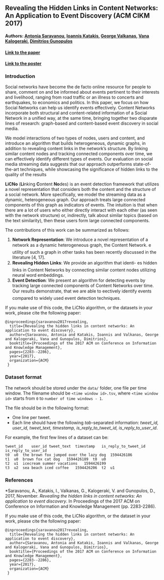 ## Revealing the Hidden Links in Content Networks: An Application to Event Discovery (ACM CIKM 2017)
#### Authors: [Antonia Saravanou](http://cgi.di.uoa.gr/~antoniasar/), [Ioannis Katakis](http://www.katakis.eu/), [George Valkanas](http://cgi.di.uoa.gr/~gvalk/), [Vana Kalogeraki](http://www2.cs.aueb.gr/~vana/), [Dimitrios Gunopulos](http://kddlab.di.uoa.gr/dg.html)
#### [Link to the paper](http://cgi.di.uoa.gr/~antoniasar/papers/Saravanou_HiddenLinks_CIKM2017.pdf)
#### [Link to the poster](http://cgi.di.uoa.gr/~antoniasar/papers/Saravanou_HiddenLinks_CIKM2017_poster.pdf)

### Introduction
Social networks have become the de facto online resource for people to share, comment on and be informed about events pertinent to their interests and livelihood, ranging from road traffic or an illness to concerts and earthquakes, to economics and politics. In this paper, we focus on how Social Networks can help us identify events effectively. Content Networks incorporate both structural and content-related information of a Social Network in a unified way, at the same time, bringing together two disparate lines of research: graph-based and content-based event discovery in social media. 

We model interactions of two types of nodes, users and content, and introduce an algorithm that builds heterogeneous, dynamic graphs, in addition to revealing content links in the network’s structure. By linking similar content nodes and tracking connected components over time, we can effectively identify different types of events. Our evaluation on social media streaming data suggests that our approach outperforms state-of-the-art techniques, while showcasing the significance of hidden links to the quality of the results

**LiCNo** (**Li**nking **C**ontent **No**des) is an event detection framework that utilizes a novel representation that considers both the content and the structure of a social network. More specifically, we model the streaming data as a dynamic, heterogeneous graph. Our approach treats large connected components of this graph as indicators of events. The intuition is that when there are a lot of users who either directly interact with each other (as seen with the network structure) or, indirectly, talk about similar topics (based on the text similarity), then these users form large connected components.

The contributions of this work can be summarized as follows:
1. **Network Representation**: We introduce a novel representation of a network as a dynamic heterogeneous graph, the Content
Network. e utility of such a graph in other tasks has been recently
discussed in the literature [4, 17].
2. **Revealing Hidden Links**: We provide an algorithm that identi-
es hidden links in Content Networks by connecting similar content
nodes utilizing neural word embeddings.
3. **Event Detection**: We present an algorithm for detecting events
by tracking large connected components of Content Networks over
time. Our results demonstrate, that we are able to eectively identify events compared to widely used event detection techniques.


If you make use of this code, the LiCNo algorithm, or the datasets in your work, please cite the following paper:
```
@inproceedings{saravanou2017revealing,
  title={Revealing the hidden links in content networks: An application to event discovery},
  author={Saravanou, Antonia and Katakis, Ioannis and Valkanas, George and Kalogeraki, Vana and Gunopulos, Dimitrios},
  booktitle={Proceedings of the 2017 ACM on Conference on Information and Knowledge Management},
  pages={2283--2286},
  year={2017},
  organization={ACM}
 }
```


### Dataset format

The network should be stored under the `data/` folder, one file per time window. The filename should be `<time window id>.tsv`, where `<time window id>` starts from `0` to `number of time windows - 1`.

The file should be in the following format:
- One line per tweet.
- Each line should have the following *tab*-separated information: 
*tweet_id, user_id, tweet_text, timestamp, is_reply_to_tweet_id, is_reply_to_user_id*.

For example, the first few lines of a dataset can be:
```
tweet_id    user_id tweet_text  timestamp   is_reply_to_tweet_id    is_reply_to_user_id
t0	u0	the brown fox jumped over the lazy dog	1594426186		
t1	u0	brown fox cat dog	1594426189	t0	u0
t2	u1	icecream summer vacations	1594426199		
t3	u2	sea beach iced coffee	1594426206	t2	u1

```


### References 
*Saravanou, A., Katakis, I., Valkanas, G., Kalogeraki, V. and Gunopulos, D., 2017, November. *Revealing the hidden links in content networks: An application to event discovery*. In Proceedings of the 2017 ACM on Conference on Information and Knowledge Management (pp. 2283-2286). 

If you make use of this code, the LiCNo algorithm, or the dataset in your work, please cite the following paper:
```
@inproceedings{saravanou2017revealing,
  title={Revealing the hidden links in content networks: An application to event discovery},
  author={Saravanou, Antonia and Katakis, Ioannis and Valkanas, George and Kalogeraki, Vana and Gunopulos, Dimitrios},
  booktitle={Proceedings of the 2017 ACM on Conference on Information and Knowledge Management},
  pages={2283--2286},
  year={2017},
  organization={ACM}
 }
```
